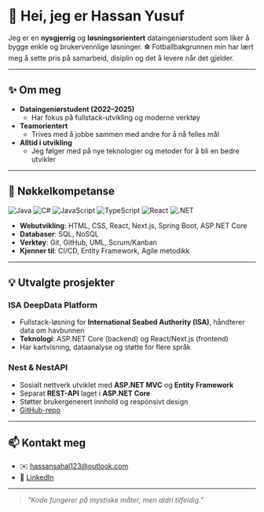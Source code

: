 # 👋 Hei, jeg er Hassan Yusuf
Jeg er en **nysgjerrig** og **løsningsorientert** dataingeniørstudent som liker å bygge enkle og brukervennlige løsninger. ⚽️ Fotballbakgrunnen min har lært meg å sette pris på samarbeid, disiplin og det å levere når det gjelder.

---

## ✨ Om meg
- **Dataingeniørstudent (2022–2025)**  
  - Har fokus på fullstack-utvikling og moderne verktøy
- **Teamorientert**  
  - Trives med å jobbe sammen med andre for å nå felles mål
- **Alltid i utvikling**  
  - Jeg følger med på nye teknologier og metoder for å bli en bedre utvikler

---

## 🚀 Nøkkelkompetanse
![Java](https://img.shields.io/badge/Java-ED8B00?style=for-the-badge&logo=java&logoColor=white)
![C#](https://img.shields.io/badge/C%23-239120?style=for-the-badge&logo=csharp&logoColor=white)
![JavaScript](https://img.shields.io/badge/JavaScript-F0DB4F?style=for-the-badge&logo=javascript&logoColor=323330)
![TypeScript](https://img.shields.io/badge/TypeScript-007ACC?style=for-the-badge&logo=typescript&logoColor=white)
![React](https://img.shields.io/badge/React-20232A?style=for-the-badge&logo=react&logoColor=61DAFB)
![.NET](https://img.shields.io/badge/.NET-5C2D91?style=for-the-badge&logo=.net&logoColor=white)

- **Webutvikling**: HTML, CSS, React, Next.js, Spring Boot, ASP.NET Core  
- **Databaser**: SQL, NoSQL  
- **Verktøy**: Git, GitHub, UML, Scrum/Kanban  
- **Kjenner til**: CI/CD, Entity Framework, Agile metodikk

---

## 💡 Utvalgte prosjekter

### ISA DeepData Platform
- Fullstack-løsning for **International Seabed Authority (ISA)**, håndterer data om havbunnen  
- **Teknologi**: ASP.NET Core (backend) og React/Next.js (frontend)  
- Har kartvisning, dataanalyse og støtte for flere språk

### Nest & NestAPI
- Sosialt nettverk utviklet med **ASP.NET MVC** og **Entity Framework**  
- Separat **REST-API** laget i **ASP.NET Core**  
- Støtter brukergenerert innhold og responsivt design  
- [GitHub-repo](https://github.com/HassanYusuf1/Nest.git)

---

## 📫 Kontakt meg
- ✉️ [hassansahal123@outlook.com](mailto:hassansahal123@outlook.com)
- 💼 [LinkedIn](https://www.linkedin.com/in/hassan-yusuf-376043327)

---

> *"Kode fungerer på mystiske måter, men aldri tilfeldig."*
